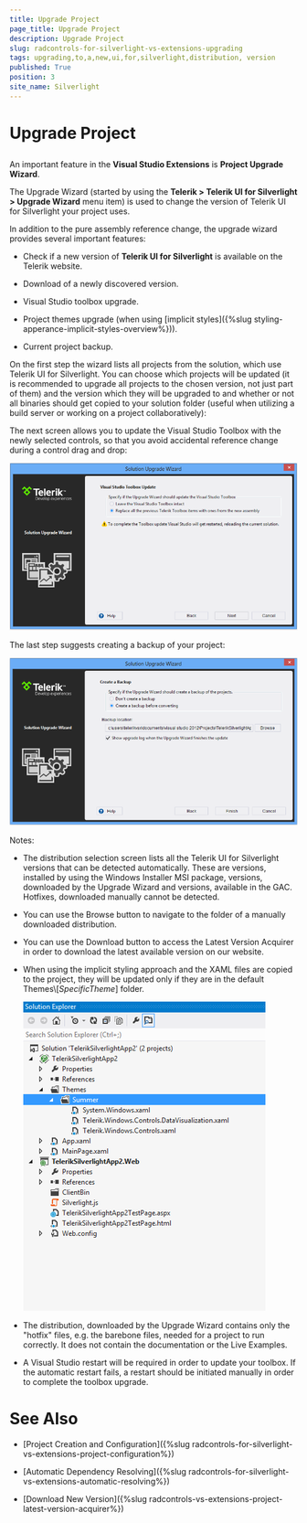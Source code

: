 ```yaml
---
title: Upgrade Project
page_title: Upgrade Project
description: Upgrade Project
slug: radcontrols-for-silverlight-vs-extensions-upgrading
tags: upgrading,to,a,new,ui,for,silverlight,distribution, version
published: True
position: 3
site_name: Silverlight
---
```


# Upgrade Project



## 

An important feature in the __Visual Studio Extensions__ is __Project Upgrade Wizard__. 

The Upgrade Wizard (started by using the __Telerik > Telerik UI for Silverlight > Upgrade Wizard__ menu item) is used to change the version of Telerik UI for Silverlight your project uses. 

In addition to the pure assembly reference change, the upgrade wizard provides several important features: 

* Check if a new version of __Telerik UI for Silverlight__ is available on the Telerik website. 

* Download of a newly discovered version. 

* Visual Studio toolbox upgrade. 

* Project themes upgrade (when using [implicit styles]({%slug styling-apperance-implicit-styles-overview%})).

* Current project backup. 

On the first step the wizard lists all projects from the solution, which use Telerik UI for Silverlight. You can choose which projects will be updated (it is recommended to upgrade all projects to the chosen version, not just part of them) and the version which they will be upgraded to and whether or not all binaries should get copied to your solution folder (useful when utilizing a build server or working on a project collaboratively):



The next screen allows you to update the Visual Studio Toolbox with the newly selected controls, so that you avoid accidental reference change during a control drag and drop:

![VSExtentions SL Upgrade Wizard Toolbox](images/VSExtentions_SL_UpgradeWizardToolbox.png)

The last step suggests creating a backup of your project: 

![VSExtentions SL Upgrade Wizard Backup](images/VSExtentions_SL_UpgradeWizardBackup.png)

Notes: 

* The distribution selection screen lists all the Telerik UI for Silverlight versions that can be detected automatically. These are versions, installed by using the Windows Installer MSI package, versions, downloaded by the Upgrade Wizard and versions, available in the GAC. Hotfixes, downloaded manually cannot be detected.

* You can use the Browse button to navigate to the folder of a manually downloaded distribution.  

* You can use the Download button to access the Latest Version Acquirer in order to download the latest available version on our website. 

* When using the implicit styling approach and the XAML files are copied to the project, they will be updated only if they are in the default Themes\\[*SpecificTheme*] folder.

	![VSExtensions Themes Folder](images/VSExtensions_SL_ThemeFilesUnderNamedFolder.png)

* The distribution, downloaded by the Upgrade Wizard contains only the "hotfix" files, e.g. the barebone files, needed for a project to run correctly. It does not contain the documentation or the Live Examples.

* A Visual Studio restart will be required in order to update your toolbox. If the automatic restart fails, a restart should be initiated manually in order to complete the toolbox upgrade.


# See Also

 * [Project Creation and Configuration]({%slug radcontrols-for-silverlight-vs-extensions-project-configuration%})

 * [Automatic Dependency Resolving]({%slug radcontrols-for-silverlight-vs-extensions-automatic-resolving%})

 * [Download New Version]({%slug radcontrols-vs-extensions-project-latest-version-acquirer%})
